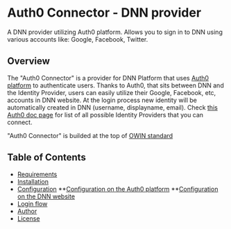 # Auth0 Connector - DNN provider
A DNN provider utilizing Auth0 platform. Allows you to sign in to DNN using various accounts like: Google, Facebook, Twitter.

## Overview
The "Auth0 Connector" is a provider for DNN Platform that uses [Auth0 platform](https://auth0.com/) to authenticate users. Thanks to Auth0, that sits between DNN and the Identity Provider, users can easily utilize their Google, Facebook, etc, accounts in DNN website. At the login process new identity will be automatically created in DNN (username, displayname, email). Check [this Auth0 doc page](https://auth0.com/docs/connections) for list of all possible Identity Providers that you can connect.

"Auth0 Connector" is builded at the top of [OWIN standard](http://owin.org/)
    
## Table of Contents
* [Requirements](doc/Requirements.md)
* [Installation](doc/Installation.md)
* [Configuration](doc/Configuration.md)
    **[Configuration on the Auth0 platform](doc/Configuration.md#configuration-at-the-auth0-platform)
    **[Configuration on the DNN website](doc/Configuration.md#configuration-on-the-dnn-website)
* [Login flow](doc/LoginFlow.md)
* [Author](doc/Author.md)
* [License](doc/License.md)